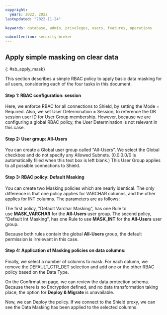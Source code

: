 ```yaml
---
copyright:
  years: 2022, 2022
lastupdated: "2022-11-24"

keywords: database, admin, priveleges, users, features, operations

subcollection: security-broker
---
```


## **Apply simple masking on clear data**
{: #sb_apply_mask}

This section describes a simple RBAC policy to apply basic data masking
for all users, considering each of the four tasks in this document.

#### Step 1: RBAC configuration: session

Here, we enforce RBAC for all connections to Shield, by setting the Mode
= Required. Also, we set User Determination = Session, to reference the
DB session user ID for User Group membership. However, because we are
configuring a global RBAC policy, the User Determination is not relevant
in this case.

#### Step 2: User group: All-Users

You can create a Global user group called "All-Users". We select the
Global checkbox and do not specify any Allowed Subnets. (0.0.0.0/0 is
automatically filled when this text box is left blank.) This User Group
applies to all possible connections to Shield. 

#### Step 3: RBAC policy: Default Masking

You can create two Masking policies which are nearly identical. The only
difference is that one policy applies for VARCHAR columns, and the other
applies for INT columns. The parameters are as follows:

The first policy, "Default Varchar Masking", has one Rule to
use **MASK_VARCHAR** for the **All-Users** user group. The second
policy, "Default Int Masking", has one Rule to use **MASK_INT** for
the **All-Users** user group. 

Because both rules contain the global **All-Users** group, the default
permission is irrelevant in this case.

#### Step 4: Application of Masking policies on data columns:

Finally, we select a number of columns to mask. For each column, we
remove the DEFAULT_CTR_DET selection and add one or the other RBAC
policy based on the Data Type.

On the Confirmation page, we can review the data protection schema.
Because there is no Encryption defined, and no data transformation
taking place, the option for **Deploy & Migrate** is unavailable. 

Now, we can Deploy the policy. If we connect to the Shield proxy, we can
see the Data Masking has been applied to the selected columns.

